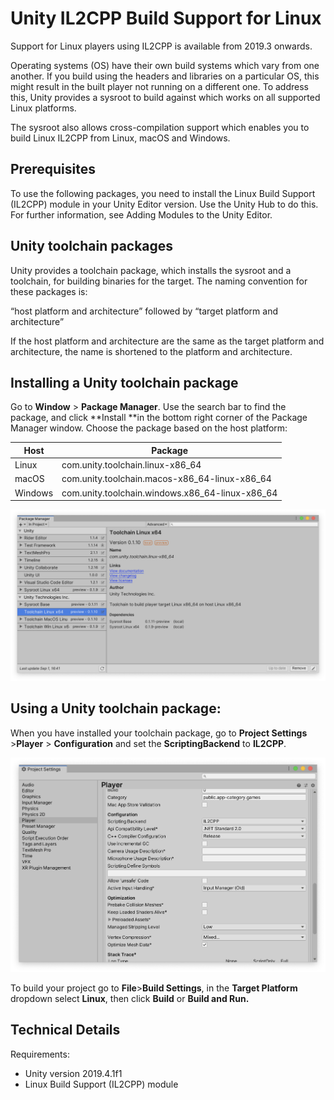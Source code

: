# Unity IL2CPP Build Support for Linux

Support for Linux players using IL2CPP is available from 2019.3 onwards.

Operating systems (OS) have their own build systems which vary from one another. If you build using the headers and libraries on a particular OS, this might result in the built player not running on a different one. To address this, Unity provides a sysroot to build against which works on all supported Linux platforms.

The sysroot also allows cross-compilation support which enables you to build Linux IL2CPP from Linux, macOS and Windows.

## Prerequisites

To use the following packages, you need to install the Linux Build Support (IL2CPP) module in your Unity Editor version. Use the Unity Hub to do this. For further information, see Adding Modules to the Unity Editor.

## Unity toolchain packages

Unity provides a toolchain package, which installs the sysroot and a toolchain, for building binaries for the target.  The naming convention for these packages is:

“host platform and architecture” followed by “target platform and architecture”

If the host platform and architecture are the same as the target platform and architecture, the name is shortened to the platform and architecture.

## Installing a Unity toolchain package

Go to **Window** > **Package Manager**. Use the search bar to find the package, and click **Install **in the bottom right corner of the Package Manager window.  Choose the package based on the host platform:

| Host    | Package                                  |
| ------- | ---------------------------------------- |
| Linux   | com.unity.toolchain.linux-x86_64         |
| macOS     | com.unity.toolchain.macos-x86_64-linux-x86_64 |
| Windows | com.unity.toolchain.windows.x86_64-linux-x86_64 |

![A screenshot of the Package Manager window](Images/sysroot_PackageManagerScreenshot.png)

## Using a Unity toolchain package:

When you have installed your toolchain package, go to **Project Settings** &gt;**Player** &gt; **Configuration** and set the **ScriptingBackend** to **IL2CPP**.

![A screenshot of the Project Settings window](Images/sysroot_ProjectSettingsScreenshot.png)

To build your project go to **File**&gt;**Build Settings**, in the **Target Platform** dropdown select **Linux**, then click **Build** or **Build and Run.**

## Technical Details

Requirements:

- Unity version 2019.4.1f1
- Linux Build Support (IL2CPP) module
